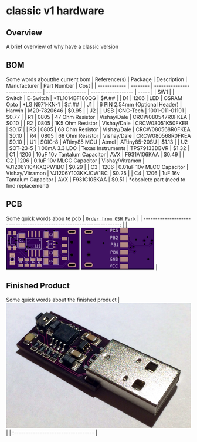 [finished-product-image]: classic-v1.jpg "BEEON - Classic; v1"
[pcb-top-image]: classic-v1-top.png "BEEON - Classic; v1; pcb-top"
[pcb-bottom-image]: classic-v1-bottom.png "BEEON - Classic; v1; pcb-bottom"

# classic v1 hardware
## Overview
A brief overview of why have a classic version

## BOM
Some words aboutthe current bom
| Reference(s) | Package  | Description                    | Manufacturer      | Part Number        | Cost  |
| ------------ | -------- | ------------------------------ | ----------------- | ------------------ | ----- |
| SW1          |          | Switch                         | E-Switch          | *TL1014BF180QG     | $#.## |
| D1           | 1206     | LED                            | OSRAM Opto        | *LG N971-KN-1      | $#.## |
| J1           |          | 6 PIN 2.54mm (Optional Header) | Harwin            | M20-7820646        | $0.95 |
| J2           |          | USB                            | CNC-Tech          | 1001-011-01101     | $0.77 |
| R1           | 0805     | 47 Ohm Resistor                | Vishay/Dale       | CRCW080547R0FKEA   | $0.10 |
| R2           | 0805     | 1K5 Ohm Resistor               | Vishay/Dale       | CRCW08051K50FKEB   | $0.17 |
| R3           | 0805     | 68 Ohm Resistor                | Vishay/Dale       | CRCW080568R0FKEA   | $0.10 |
| R4           | 0805     | 68 Ohm Resistor                | Vishay/Dale       | CRCW080568R0FKEA   | $0.10 |
| U1           | SOIC-8   | ATtiny85 MCU                   | Atmel             | ATtiny85-20SU      | $1.13 |
| U2           | SOT-23-5 | 1 00mA 3.3 LDO                 | Texas Instruments | TPS79133DBVR       | $1.32 |
| C1           | 1206     | 10uF 10v Tantalum Capacitor    | AVX               | F931A106KAA        | $0.49 |
| C2           | 1206     | 0.1uF 10v MLCC Capacitor       | Vishay/Vitramon   | VJ1206Y104KXQPW1BC | $0.29 |
| C3           | 1206     | 0.01uF 10v MLCC Capacitor      | Vishay/Vitramon   | VJ1206Y103KXJCW1BC | $0.25 |
| C4           | 1206     | 1uF 16v Tantalum Capacitor     | AVX               | F931C105KAA        | $0.51 |
*obsolete part (need to find replacement)

## PCB
Some quick words abou te pcb
| [`Order from OSH Park`](https://oshpark.com/shared_projects/amtuUCdw) |
| --------------------------------------------------------------------: |
| ![alt text][pcb-top-image] ![alt text][pcb-bottom-image]              | 

## Finished Product
Some quick words about the finished product
| ![alt text][finished-product-image] |
| :---------------------------------- |

